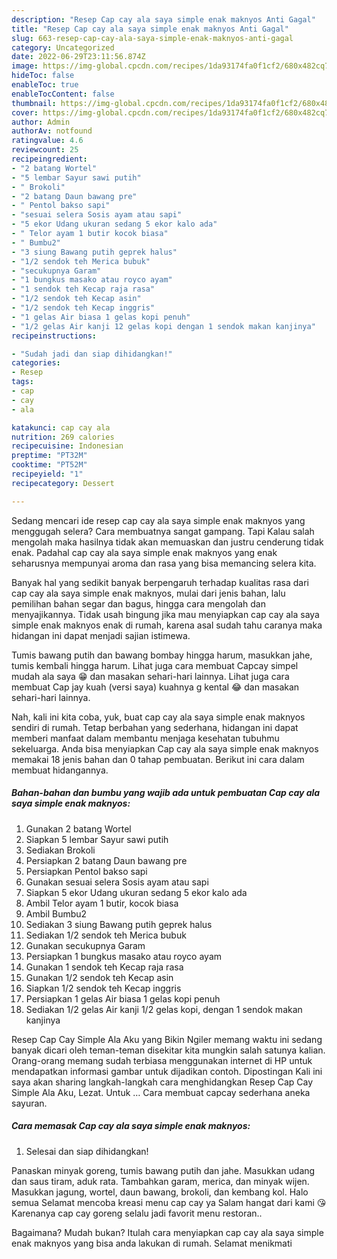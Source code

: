 ```yaml
---
description: "Resep Cap cay ala saya simple enak maknyos Anti Gagal"
title: "Resep Cap cay ala saya simple enak maknyos Anti Gagal"
slug: 663-resep-cap-cay-ala-saya-simple-enak-maknyos-anti-gagal
category: Uncategorized
date: 2022-06-29T23:11:56.874Z
image: https://img-global.cpcdn.com/recipes/1da93174fa0f1cf2/680x482cq70/cap-cay-ala-saya-simple-enak-maknyos-foto-resep-utama.jpg
hideToc: false
enableToc: true
enableTocContent: false
thumbnail: https://img-global.cpcdn.com/recipes/1da93174fa0f1cf2/680x482cq70/cap-cay-ala-saya-simple-enak-maknyos-foto-resep-utama.jpg
cover: https://img-global.cpcdn.com/recipes/1da93174fa0f1cf2/680x482cq70/cap-cay-ala-saya-simple-enak-maknyos-foto-resep-utama.jpg
author: Admin
authorAv: notfound
ratingvalue: 4.6
reviewcount: 25
recipeingredient:
- "2 batang Wortel"
- "5 lembar Sayur sawi putih"
- " Brokoli"
- "2 batang Daun bawang pre"
- " Pentol bakso sapi"
- "sesuai selera Sosis ayam atau sapi"
- "5 ekor Udang ukuran sedang 5 ekor kalo ada"
- " Telor ayam 1 butir kocok biasa"
- " Bumbu2"
- "3 siung Bawang putih geprek halus"
- "1/2 sendok teh Merica bubuk"
- "secukupnya Garam"
- "1 bungkus masako atau royco ayam"
- "1 sendok teh Kecap raja rasa"
- "1/2 sendok teh Kecap asin"
- "1/2 sendok teh Kecap inggris"
- "1 gelas Air biasa 1 gelas kopi penuh"
- "1/2 gelas Air kanji 12 gelas kopi dengan 1 sendok makan kanjinya"
recipeinstructions:

- "Sudah jadi dan siap dihidangkan!"
categories:
- Resep
tags:
- cap
- cay
- ala

katakunci: cap cay ala 
nutrition: 269 calories
recipecuisine: Indonesian
preptime: "PT32M"
cooktime: "PT52M"
recipeyield: "1"
recipecategory: Dessert

---
```



Sedang mencari ide resep cap cay ala saya simple enak maknyos yang menggugah selera? Cara membuatnya sangat gampang. Tapi Kalau salah mengolah maka hasilnya tidak akan memuaskan dan justru cenderung tidak enak. Padahal cap cay ala saya simple enak maknyos yang enak seharusnya mempunyai aroma dan rasa yang bisa memancing selera kita.


Banyak hal yang sedikit banyak berpengaruh terhadap kualitas rasa dari cap cay ala saya simple enak maknyos, mulai dari jenis bahan, lalu pemilihan bahan segar dan bagus, hingga cara mengolah dan menyajikannya. Tidak usah bingung jika mau menyiapkan cap cay ala saya simple enak maknyos enak di rumah, karena asal sudah tahu caranya maka hidangan ini dapat menjadi sajian istimewa.

Tumis bawang putih dan bawang bombay hingga harum, masukkan jahe, tumis kembali hingga harum. Lihat juga cara membuat Capcay simpel mudah ala saya 😁 dan masakan sehari-hari lainnya. Lihat juga cara membuat Cap jay kuah (versi saya) kuahnya g kental 😂 dan masakan sehari-hari lainnya.


Nah, kali ini kita coba, yuk, buat cap cay ala saya simple enak maknyos sendiri di rumah. Tetap berbahan yang sederhana, hidangan ini dapat memberi manfaat dalam membantu menjaga kesehatan tubuhmu sekeluarga. Anda bisa menyiapkan Cap cay ala saya simple enak maknyos memakai 18 jenis bahan dan 0 tahap pembuatan. Berikut ini cara dalam membuat hidangannya.

<!--inarticleads1-->

##### Bahan-bahan dan bumbu yang wajib ada untuk pembuatan Cap cay ala saya simple enak maknyos:

1. Gunakan 2 batang Wortel
1. Siapkan 5 lembar Sayur sawi putih
1. Sediakan  Brokoli
1. Persiapkan 2 batang Daun bawang pre
1. Persiapkan  Pentol bakso sapi
1. Gunakan sesuai selera Sosis ayam atau sapi
1. Siapkan 5 ekor Udang ukuran sedang 5 ekor kalo ada
1. Ambil  Telor ayam 1 butir, kocok biasa
1. Ambil  Bumbu2
1. Sediakan 3 siung Bawang putih geprek halus
1. Sediakan 1/2 sendok teh Merica bubuk
1. Gunakan secukupnya Garam
1. Persiapkan 1 bungkus masako atau royco ayam
1. Gunakan 1 sendok teh Kecap raja rasa
1. Gunakan 1/2 sendok teh Kecap asin
1. Siapkan 1/2 sendok teh Kecap inggris
1. Persiapkan 1 gelas Air biasa 1 gelas kopi penuh
1. Sediakan 1/2 gelas Air kanji 1/2 gelas kopi, dengan 1 sendok makan kanjinya


Resep Cap Cay Simple Ala Aku yang Bikin Ngiler memang waktu ini sedang banyak dicari oleh teman-teman disekitar kita mungkin salah satunya kalian. Orang-orang memang sudah terbiasa menggunakan internet di HP untuk mendapatkan informasi gambar untuk dijadikan contoh. Dipostingan Kali ini saya akan sharing langkah-langkah cara menghidangkan Resep Cap Cay Simple Ala Aku, Lezat. Untuk … Cara membuat capcay sederhana aneka sayuran. 

<!--inarticleads2-->

##### Cara memasak Cap cay ala saya simple enak maknyos:


1. Selesai dan siap dihidangkan!

Panaskan minyak goreng, tumis bawang putih dan jahe. Masukkan udang dan saus tiram, aduk rata. Tambahkan garam, merica, dan minyak wijen. Masukkan jagung, wortel, daun bawang, brokoli, dan kembang kol. Halo semua Selamat mencoba kreasi menu cap cay ya Salam hangat dari kami 😘 Karenanya cap cay goreng selalu jadi favorit menu restoran.. 

Bagaimana? Mudah bukan? Itulah cara menyiapkan cap cay ala saya simple enak maknyos yang bisa anda lakukan di rumah. Selamat menikmati
